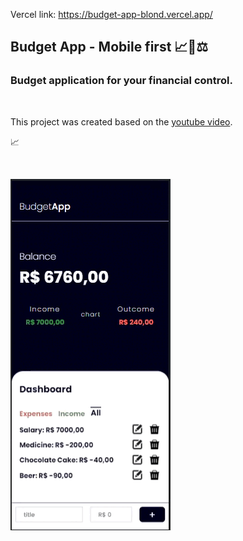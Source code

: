 Vercel link: https://budget-app-blond.vercel.app/

## Budget App - Mobile first 📈👜⚖

### Budget application for your financial control.

<br>

This project was created based on the <a href="https://www.youtube.com/watch?v=SQbCwfGC7EM">youtube video</a>.

📈

<br>

![budget add image exemple](assets/images/README.gif)
